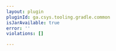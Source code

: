 ```yaml
---
layout: plugin
pluginId: ga.csys.tooling.gradle.common
isJarAvailable: true
error: ''
violations: []

---
```


